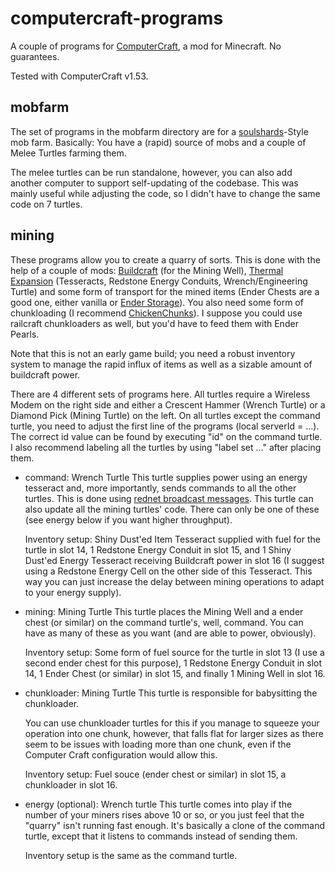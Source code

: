 computercraft-programs
======================

A couple of programs for <a href="http://www.computercraft.info/">ComputerCraft</a>, a mod for Minecraft. No guarantees.

Tested with ComputerCraft v1.53.

mobfarm
-------
The set of programs in the mobfarm directory are for a <a href="http://www.minecraftforum.net/topic/1475847-152">soulshards</a>-Style mob farm. Basically: You have a (rapid) source of mobs and a couple of Melee Turtles farming them.

The melee turtles can be run standalone, however, you can also add another computer to support self-updating of the codebase. This was mainly useful while adjusting the code, so I didn't have to change the same code on 7 turtles.

mining
------
These programs allow you to create a quarry of sorts. This is done with the help of a couple of mods: <a href="http://www.mod-buildcraft.com/">Buildcraft</a> (for the Mining Well), <a href="http://thermalexpansion.wikispaces.com/">Thermal Expansion</a> (Tesseracts, Redstone Energy Conduits, Wrench/Engineering Turtle) and some form of transport for the mined items (Ender Chests are a good one, either vanilla or <a href="http://www.minecraftforum.net/topic/909223-147152">Ender Storage</a>). You also need some form of chunkloading (I recommend <a href="http://www.minecraftforum.net/topic/909223-147152">ChickenChunks</a>). I suppose you could use railcraft chunkloaders as well, but you'd have to feed them with Ender Pearls.

Note that this is not an early game build; you need a robust inventory system to manage the rapid influx of items as well as a sizable amount of buildcraft power.

There are 4 different sets of programs here. All turtles require a Wireless Modem on the right side and either a Crescent Hammer (Wrench Turtle) or a Diamond Pick (Mining Turtle) on the left.
On all turtles except the command turtle, you need to adjust the first line of the programs (local serverId = ...). The correct id value can be found by executing "id" on the command turtle.
I also recommend labeling all the turtles by using "label set ..." after placing them.

* command: Wrench Turtle
  This turtle supplies power using an energy tesseract and, more importantly, sends commands to all the other turtles. This is done using <a href="http://computercraft.info/wiki/Rednet.broadcast">rednet broadcast messages</a>. This turtle can also update all the mining turtles' code. There can only be one of these (see energy below if you want higher throughput).
  
  Inventory setup: Shiny Dust'ed Item Tesseract supplied with fuel for the turtle in slot 14, 1 Redstone Energy Conduit in slot 15, and 1 Shiny Dust'ed Energy Tesseract receiving Buildcraft power in slot 16 (I suggest using a Redstone Energy Cell on the other side of this Tesseract. This way you can just increase the delay between mining operations to adapt to your energy supply).
* mining: Mining Turtle
  This turtle places the Mining Well and a ender chest (or similar) on the command turtle's, well, command. You can have as many of these as you want (and are able to power, obviously).

  Inventory setup: Some form of fuel source for the turtle in slot 13 (I use a second ender chest for this purpose), 1 Redstone Energy Conduit in slot 14, 1 Ender Chest (or similar) in slot 15, and finally 1 Mining Well in slot 16.
* chunkloader: Mining Turtle
  This turtle is responsible for babysitting the chunkloader. 
  
  You can use chunkloader turtles for this if you manage to squeeze your operation into one chunk, however, that falls flat for larger sizes as there seem to be issues with loading more than one chunk, even if the Computer Craft configuration would allow this.

  Inventory setup: Fuel souce (ender chest or similar) in slot 15, a chunkloader in slot 16.
* energy (optional): Wrench turtle
  This turtle comes into play if the number of your miners rises above 10 or so, or you just feel that the "quarry" isn't running fast enough. It's basically a clone of the command turtle, except that it listens to commands instead of sending them.

  Inventory setup is the same as the command turtle.
